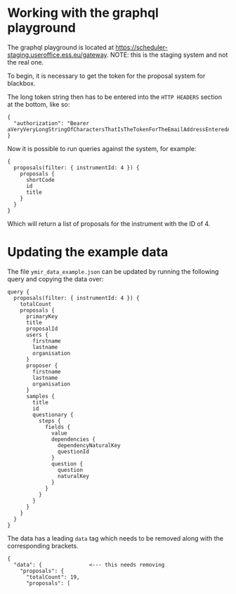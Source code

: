 # Working with the graphql playground

The graphql playground is located at https://scheduler-staging.useroffice.ess.eu/gateway. NOTE: this is the staging system and not the real one.

To begin, it is necessary to get the token for the proposal system for blackbox.

The long token string then has to be entered into the `HTTP HEADERS` section at the bottom, like so:
```
{
  "authorization": "Bearer aVeryVeryLongStringOfCharactersThatIsTheTokenForTheEmailAddressEnteredAbove"
}
```
Now it is possible to run queries against the system, for example:
``` 
{
  proposals(filter: { instrumentId: 4 }) {
    proposals {
      shortCode
      id
      title
    }
  }
}
```
Which will return a list of proposals for the instrument with the ID of 4.

# Updating the example data

The file `ymir_data_example.json` can be updated by running the following query and copying the data over:
```
query {
  proposals(filter: { instrumentId: 4 }) {
    totalCount
    proposals {
      primaryKey
      title
      proposalId
      users {
        firstname
        lastname
        organisation
      }
      proposer {
        firstname
        lastname
        organisation
      }
      samples {
        title
        id
        questionary {
          steps {
            fields {
              value
              dependencies {
                dependencyNaturalKey
                questionId
              }
              question {
                question
                naturalKey
              }
            }
          }
        }
      }
    }
  }
}
```

The data has a leading `data` tag which needs to be removed along with the corresponding brackets.
```
{
  "data": {               <--- this needs removing
    "proposals": {
      "totalCount": 19,
      "proposals": [
```
